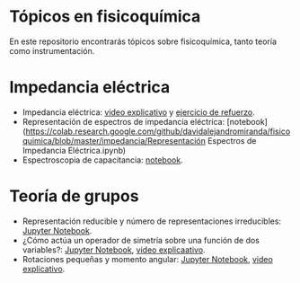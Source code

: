 # Tópicos en fisicoquímica
En este repositorio encontrarás tópicos sobre fisicoquímica, tanto teoría como instrumentación.

# Impedancia eléctrica
+ Impedancia eléctrica: [video explicativo](https://youtu.be/Il2dNcMS3es) y [ejercicio de refuerzo](https://colab.research.google.com/github/davidalejandromiranda/fisicoquimica/blob/master/impedancia/impedancia_def_refuerzo.ipynb).
+ Representación de espectros de impedancia eléctrica: [notebook](https://colab.research.google.com/github/davidalejandromiranda/fisicoquimica/blob/master/impedancia/Representación Espectros de Impedancia Eléctrica.ipynb) 
+ Espectroscopia de capacitancia: [notebook](https://colab.research.google.com/github/davidalejandromiranda/fisicoquimica/blob/master/impedancia/Espectroscopia_de_Capacitancia.ipynb).

# Teoría de grupos
+ Representación reducible y número de representaciones irreducibles: [Jupyter Notebook](https://colab.research.google.com/github/davidalejandromiranda/fisicoquimica/blob/master/quantum/representaciones_reducibles.ipynb).
+ ¿Cómo actúa un operador de simetría sobre una función de dos variables?: [Jupyter Notebook](https://colab.research.google.com/github/davidalejandromiranda/fisicoquimica/blob/master/quantum/Operador_Cn_Sobre_Funcion.ipynb), [video explicaativo](https://youtu.be/aR-XsWcDReM).
+ Rotaciones pequeñas y momento angular: [Jupyter Notebook](https://colab.research.google.com/github/davidalejandromiranda/fisicoquimica/blob/master/quantum/rotation_3d.ipynb), [video explicativo](https://youtu.be/Xqgw87MM1dc).